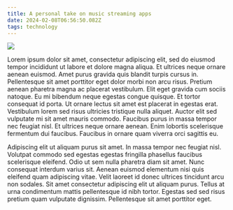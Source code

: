 ```yaml
---
title: A personal take on music streaming apps
date: 2024-02-08T06:56:50.082Z
tags: technology
---
```

![](https://ucarecdn.com/8d8ccb5b-a732-43fe-98f7-3bce71978e13/-/format/auto/-/quality/smart_retina/-/stretch/off/-/resize/1200x/)

Lorem ipsum dolor sit amet, consectetur adipiscing elit, sed do eiusmod tempor incididunt ut labore et dolore magna aliqua. Et ultrices neque ornare aenean euismod. Amet purus gravida quis blandit turpis cursus in. Pellentesque sit amet porttitor eget dolor morbi non arcu risus. Pretium aenean pharetra magna ac placerat vestibulum. Elit eget gravida cum sociis natoque. Eu mi bibendum neque egestas congue quisque. Et tortor consequat id porta. Ut ornare lectus sit amet est placerat in egestas erat. Vestibulum lorem sed risus ultricies tristique nulla aliquet. Auctor elit sed vulputate mi sit amet mauris commodo. Faucibus purus in massa tempor nec feugiat nisl. Et ultrices neque ornare aenean. Enim lobortis scelerisque fermentum dui faucibus. Faucibus in ornare quam viverra orci sagittis eu.

Adipiscing elit ut aliquam purus sit amet. In massa tempor nec feugiat nisl. Volutpat commodo sed egestas egestas fringilla phasellus faucibus scelerisque eleifend. Odio ut sem nulla pharetra diam sit amet. Nunc consequat interdum varius sit. Aenean euismod elementum nisi quis eleifend quam adipiscing vitae. Velit laoreet id donec ultrices tincidunt arcu non sodales. Sit amet consectetur adipiscing elit ut aliquam purus. Tellus at urna condimentum mattis pellentesque id nibh tortor. Egestas sed sed risus pretium quam vulputate dignissim. Pellentesque sit amet porttitor eget.